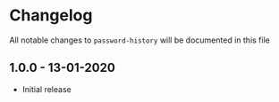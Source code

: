 # Changelog

All notable changes to `password-history` will be documented in this file

## 1.0.0 - 13-01-2020
- Initial release
